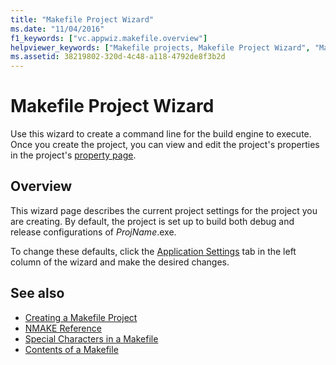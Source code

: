 ```yaml
---
title: "Makefile Project Wizard"
ms.date: "11/04/2016"
f1_keywords: ["vc.appwiz.makefile.overview"]
helpviewer_keywords: ["Makefile projects, Makefile Project Wizard", "MakeFile Project Wizard [Visual Studio]"]
ms.assetid: 38219802-320d-4c48-a118-4792de8f3b2d
---
```

# Makefile Project Wizard

Use this wizard to create a command line for the build engine to execute. Once you create the project, you can view and edit the project's properties in the project's [property page](../ide/working-with-project-properties.md).

## Overview

This wizard page describes the current project settings for the project you are creating. By default, the project is set up to build both debug and release configurations of *ProjName*.exe.

To change these defaults, click the [Application Settings](../ide/application-settings-makefile-project-wizard.md) tab in the left column of the wizard and make the desired changes.

## See also

- [Creating a Makefile Project](../ide/creating-a-makefile-project.md)
- [NMAKE Reference](../build/nmake-reference.md)
- [Special Characters in a Makefile](../build/special-characters-in-a-makefile.md)
- [Contents of a Makefile](../build/contents-of-a-makefile.md)
